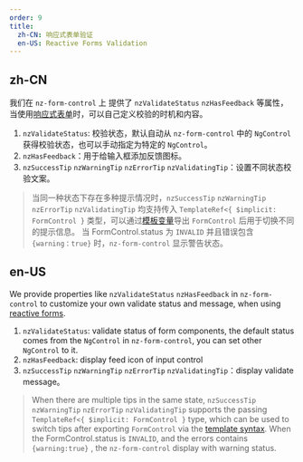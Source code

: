 ```yaml
---
order: 9
title:
  zh-CN: 响应式表单验证
  en-US: Reactive Forms Validation
---
```


## zh-CN

我们在 `nz-form-control` 上 提供了 `nzValidateStatus` `nzHasFeedback` 等属性，当使用[响应式表单](https://angular.io/guide/reactive-forms#reactive-forms)时，可以自己定义校验的时机和内容。

1. `nzValidateStatus`: 校验状态，默认自动从 `nz-form-control` 中的 `NgControl` 获得校验状态，也可以手动指定为特定的 `NgControl`。
2. `nzHasFeedback`：用于给输入框添加反馈图标。
3. `nzSuccessTip` `nzWarningTip` `nzErrorTip` `nzValidatingTip`：设置不同状态校验文案。
> 当同一种状态下存在多种提示情况时，`nzSuccessTip` `nzWarningTip` `nzErrorTip` `nzValidatingTip` 均支持传入 `TemplateRef<{ $implicit: FormControl }` 类型，可以通过[模板变量]((https://www.angular.cn/guide/template-syntax))导出 `FormControl` 后用于切换不同的提示信息。
> 当 FormControl.status 为 `INVALID` 并且错误包含 `{warning：true}` 时，`nz-form-control` 显示警告状态。

## en-US

We provide properties like `nzValidateStatus` `nzHasFeedback` in `nz-form-control` to customize your own validate status and message, when using [reactive forms](https://angular.io/guide/reactive-forms#reactive-forms).

1. `nzValidateStatus`: validate status of form components, the default status comes from the `NgControl` in `nz-form-control`, you can set other `NgControl` to it.
2. `nzHasFeedback`: display feed icon of input control
3. `nzSuccessTip` `nzWarningTip` `nzErrorTip` `nzValidatingTip`：display validate message。
> When there are multiple tips in the same state, `nzSuccessTip` `nzWarningTip` `nzErrorTip` `nzValidatingTip` supports the passing `TemplateRef<{ $implicit: FormControl }` type, which can be used to switch tips after exporting `FormControl` via the [template syntax](https://angular.io/guide/template-syntax).
> When the FormControl.status is `INVALID`, and the errors contains `{warning:true}` , the `nz-form-control` display with warning status.
